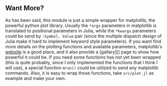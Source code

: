 ## Want More?

As has been said, this module is just a simple wrapper for matplotlib,
the powerful python plot library. Usually the `*args` parameters in
matplotlib is translated to positional parameters in Julia, while the
`*kwargs` parameters could be send by `:Symbol, Value` pair (since the
multiple dispatch design of Julia make it hard to implement keyword
style parameters). If you want find more details on the plotting
functions and available parameters, matplotlib's [website][mpl] is a
good place, and it also provide a [gallary][] page to show how powerful
it could be. If you need some functions has not yet been wrapped (this
is quite probably, since I only implemented the functions that I think I
will use), a special function `mrun()` could be utilized to send any
matplotlib commands. Also, it is easy to wrap those functions, take
`src/plot.jl` as example and make your own.

[mpl]: http://matplotlib.org/
[gallery]: http://matplotlib.org/gallery.html
